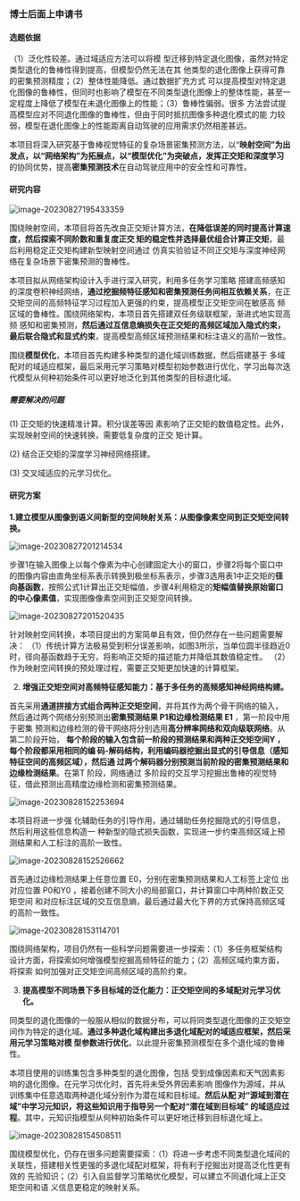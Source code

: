 ### 博士后面上申请书

#### 选题依据

（1）泛化性较差。通过域适应方法可以将模 型迁移到特定退化图像，虽然对特定类型退化的鲁棒性得到提高，但模型仍然无法在其 他类型的退化图像上获得可靠的密集预测精度；（2）整体性能降低。通过数据扩充方式 可以提高模型对特定退化图像的鲁棒性，但同时也影响了模型在不同类型退化图像上的整体性能，甚至一定程度上降低了模型在未退化图像上的性能；（3）鲁棒性偏弱。很多 方法尝试提高模型应对不同退化图像的鲁棒性，但由于同时抵抗图像多种退化模式的能 力较弱，模型在退化图像上的性能距离自动驾驶的应用需求仍然相差甚远。

本项目将深入研究基于鲁棒视觉特征的复杂场景密集预测方法，以“**映射空间”**为出发点，以“**网络架构**”为拓展点，以“**模型优化**”为突破点，发挥**正交矩和深度学习**的协同优势，提高**密集预测技术**在自动驾驶应用中的安全性和可靠性。

#### 研究内容

![image-20230827195433359](C:\Users\lxc\AppData\Roaming\Typora\typora-user-images\image-20230827195433359.png)

围绕映射空间，本项目将首先改良正交矩计算方法，**在降低误差的同时提高计算速度，然后探索不同阶数和重复度正交 矩的稳定性并选择最优组合计算正交矩**，最后利用稳定正交矩构建新型映射空间通过 仿真实验验证不同正交矩与深度神经网络在复杂场景下密集预测的鲁棒性。

本项目拟从网络架构设计入手进行深入研究，利用多任务学习策略 搭建高频感知的深度卷积神经网络，**通过挖掘频特征感知和密集预测任务间相互依赖关系**，在正交矩空间的高频特征学习过程加入更强的约束，提高模型正交矩空间在敏感高 频区域的鲁棒性。围绕网络架构，本项目首先搭建双任务级联框架，渐进式地实现高频 感知和密集预测，**然后通过互信息熵损失在正交矩的高频区域加入隐式约束，最后联合隐式和显式约束**，提高模型高频区域预测结果和标注语义的高阶一致性。

围绕**模型优化**，本项目首先构建多种类型的退化域训练数据，然后搭建基于 多域配对的域适应框架，最后采用元学习策略对模型初始参数进行优化，学习出每次迭 代模型从何种初始条件可以更好地泛化到其他类型的目标退化域。

##### 需要解决的问题

(1) 正交矩的快速精准计算。积分误差等因 素影响了正交矩的数值稳定性。此外，实现映射空间的快速转换，需要低复杂度的正交 矩计算。

(2) 结合正交矩的深度学习神经网络搭建。

(3) 交叉域适应的元学习优化。

#### 研究方案

**1.建立模型从图像到语义间新型的空间映射关系：从图像像素空间到正交矩空间转换。**

![image-20230827201214534](C:\Users\lxc\AppData\Roaming\Typora\typora-user-images\image-20230827201214534.png)

步骤1在输入图像上以每个像素为中心创建固定大小的窗口，步骤2将每个窗口中的图像内容由直角坐标系表示转换到极坐标系表示，步骤3选用表1中正交矩的**径向基函数**，按照公式1计算出正交矩幅值，步骤4利用稳定的**矩幅值替换原始窗口的中心像素值**，实现图像像素空间到正交矩空间转换。

![image-20230827201520435](C:\Users\lxc\AppData\Roaming\Typora\typora-user-images\image-20230827201520435.png)

针对映射空间转换，本项目提出的方案简单且有效，但仍然存在一些问题需要解决： （1）传统计算方法极易受到积分误差影响，如图3所示，当单位圆半径趋近0 时，径向基函数趋于无穷，将影响正交矩的描述能力并降低其数值稳定性。 （2）作为映射空间转换的预处理过程，需要正交矩更加快速的计算框架。

2. **增强正交矩空间对高频特征感知能力：基于多任务的高频感知神经网络构建。**

首先采用**通道拼接方式组合两种正交矩空间**，并将其作为两个骨干网络的输入， 然后通过两个网络分别预测出**密集预测结果 P1和边缘检测结果 E1** ，第一阶段中用于密集 预测和边缘检测的骨干网络将分别选用**高分辨率网络和双向级联网络**。从第二阶段开始， **每个阶段的输入包含前一阶段的预测结果和两种正交矩空间Y ，每个阶段都采用相同的编 码-解码结构，利用编码器挖掘出显式的引导信息（感知特征空间的高频区域），然后通 过两个解码器分别预测当前阶段的密集预测结果和边缘检测结果**。在第T 阶段，网络通过 多阶段的交互学习挖掘出鲁棒的视觉特征，借此预测出高精度边缘检测和密集预测结果。

![image-20230828152253694](C:\Users\lxc\AppData\Roaming\Typora\typora-user-images\image-20230828152253694.png)

本项目将进一步强 化辅助任务的引导作用，通过辅助任务挖掘隐式的引导信息，然后利用这些信息构造一 种新型的隐式损失函数，实现进一步约束高频区域上预测结果和人工标注的高阶一致性。

![image-20230828152526662](C:\Users\lxc\AppData\Roaming\Typora\typora-user-images\image-20230828152526662.png)

首先通过边缘检测结果上任意位置 E0，分别在密集预测结果和人工标签上定位 出对应位置 P0和Y0 ，接着创建不同大小的局部窗口，并计算窗口中两种阶数正交矩空间 和对应标注区域的交互信息熵，最后通过最大化下界的方式保持高频区域的高阶一致性。

![image-20230828153114701](C:\Users\lxc\AppData\Roaming\Typora\typora-user-images\image-20230828153114701.png)

围绕网络架构，项目仍然有一些科学问题需要进一步探索：（1）多任务框架结构 设计方面，将探索如何增强模型挖掘高频特征的能力；（2）高频区域约束方面，将探索 如何加强对正交矩空间高频区域的高阶约束。

3. **提高模型不同场景下多目标域的泛化能力：正交矩空间的多域配对元学习优化。**

同类型的退化图像的一般服从相似的数据分布，可以将同类型退化图像的正交矩空间作为特定的退化域。**通过多种退化域构建出多退化域配对的域适应框架，然后采用元学习策略对模 型参数进行优化**，以此提升密集预测模型在多个退化域的鲁棒性。

本项目使用的训练集包含多种类型的退化图像，包括 受到成像因素和天气因素影响的退化图像。在元学习优化时，首先将未受外界因素影响 图像作为源域，并从训练集中任意选取两种退化域分别作为潜在域和目标域。**然后从配 对“源域到潜在域”中学习元知识，将这些知识用于指导另一个配对“潜在域到目标域” 的域适应过程**。其中，元知识指模型从何种初始条件可以更好地迁移到目标退化域上。

![image-20230828154508511](C:\Users\lxc\AppData\Roaming\Typora\typora-user-images\image-20230828154508511.png)

围绕模型优化，仍存在很多问题需要探索：（1）将进一步考虑不同类型退化域间的 关联性，搭建相关性更强的多退化域配对框架，将有利于挖掘出对提高泛化性更有效的 先验知识；（2）引入自监督学习策略优化模型，可以建立不同退化域上正交矩空间和语 义信息更稳定的映射关系。